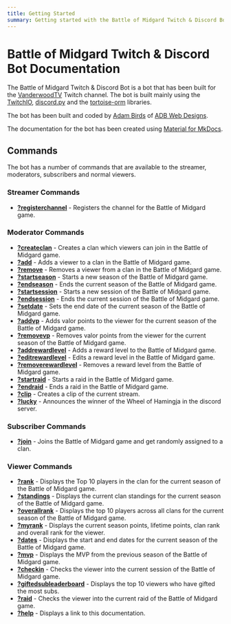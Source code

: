 ```yaml
---
title: Getting Started
summary: Getting started with the Battle of Midgard Twitch & Discord Bot.
---
```


# Battle of Midgard Twitch & Discord Bot Documentation

The Battle of Midgard Twitch & Discord Bot is a bot that has been built for the [VanderwoodTV](https://www.twitch.tv/vanderwoodtv) Twitch channel.
The bot is built mainly using the [TwitchIO](https://github.com/TwitchIO/TwitchIO), [discord.py](https://github.com/Rapptz/discord.py) and the [tortoise-orm](https://github.com/tortoise/tortoise-orm) libraries.

The bot has been built and coded by [Adam Birds](https://github.com/adambirds/) of [ADB Web Designs](https://adbwebdesigns.co.uk/).

The documentation for the bot has been created using [Material for MkDocs](https://squidfunk.github.io/mkdocs-material/).

## Commands

The bot has a number of commands that are available to the streamer, moderators, subscribers and normal viewers.

### Streamer Commands
* **[?registerchannel](commands/streamer-commands/registerchannel.md)** - Registers the channel for the Battle of Midgard game.

### Moderator Commands

* **[?createclan](commands/moderator-commands/createclan.md)** - Creates a clan which viewers can join in the Battle of Midgard game.
* **[?add](commands/moderator-commands/add.md)** - Adds a viewer to a clan in the Battle of Midgard game.
* **[?remove](commands/moderator-commands/remove.md)** - Removes a viewer from a clan in the Battle of Midgard game.
* **[?startseason](commands/moderator-commands/startseason.md)** - Starts a new season of the Battle of Midgard game.
* **[?endseason](commands/moderator-commands/endseason.md)** - Ends the current season of the Battle of Midgard game.
* **[?startsession](commands/moderator-commands/startsession.md)** - Starts a new session of the Battle of Midgard game.
* **[?endsession](commands/moderator-commands/endsession.md)** - Ends the current session of the Battle of Midgard game.
* **[?setdate](commands/moderator-commands/setdate.md)** - Sets the end date of the current season of the Battle of Midgard game.
* **[?addvp](commands/moderator-commands/addvp.md)** - Adds valor points to the viewer for the current season of the Battle of Midgard game.
* **[?removevp](commands/moderator-commands/removevp.md)** - Removes valor points from the viewer for the current season of the Battle of Midgard game.
* **[?addrewardlevel](commands/moderator-commands/addrewardlevel.md)** - Adds a reward level to the Battle of Midgard game.
* **[?editrewardlevel](commands/moderator-commands/editrewardlevel.md)** - Edits a reward level in the Battle of Midgard game.
* **[?removerewardlevel](commands/moderator-commands/removerewardlevel.md)** - Removes a reward level from the Battle of Midgard game.
* **[?startraid](commands/moderator-commands/startraid.md)** - Starts a raid in the Battle of Midgard game.
* **[?endraid](commands/moderator-commands/endraid.md)** - Ends a raid in the Battle of Midgard game.
* **[?clip](commands/moderator-commands/clip.md)** - Creates a clip of the current stream.
* **[?lucky](commands/moderator-commands/lucky.md)** - Announces the winner of the Wheel of Hamingja in the discord server.

### Subscriber Commands

* **[?join](commands/subscriber-commands/join.md)** - Joins the Battle of Midgard game and get randomly assigned to a clan.

### Viewer Commands

* **[?rank](commands/viewer-commands/rank.md)** - Displays the Top 10 players in the clan for the current season of the Battle of Midgard game.
* **[?standings](commands/viewer-commands/standings.md)** - Displays the current clan standings for the current season of the Battle of Midgard game.
* **[?overallrank](commands/viewer-commands/overallrank.md)** - Displays the top 10 players across all clans for the current season of the Battle of Midgard game.
* **[?myrank](commands/viewer-commands/myrank.md)** - Displays the current season points, lifetime points, clan rank and overall rank for the viewer.
* **[?dates](commands/viewer-commands/dates.md)** - Displays the start and end dates for the current season of the Battle of Midgard game.
* **[?mvp](commands/viewer-commands/mvp.md)** - Displays the MVP from the previous season of the Battle of Midgard game.
* **[?checkin](commands/viewer-commands/checkin.md)** - Checks the viewer into the current session of the Battle of Midgard game.
* **[?giftedsubleaderboard](commands/viewer-commands/giftedsubleaderboard.md)** - Displays the top 10 viewers who have gifted the most subs.
* **[?raid](commands/viewer-commands/raid.md)** - Checks the viewer into the current raid of the Battle of Midgard game.
* **[?help](commands/viewer-commands/help.md)** - Displays a link to this documentation.
